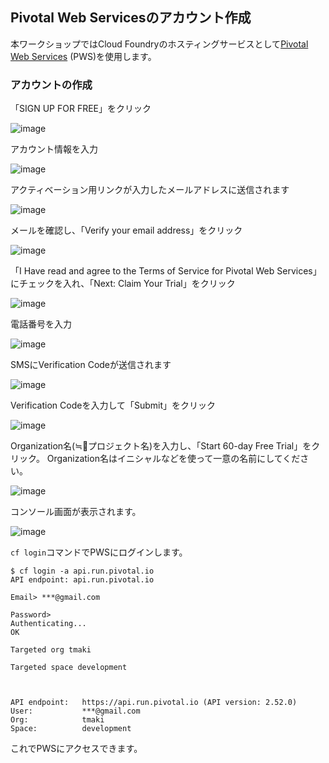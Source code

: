 ## Pivotal Web Servicesのアカウント作成

本ワークショップではCloud Foundryのホスティングサービスとして[Pivotal Web Services](https://run.pivotal.io/) (PWS)を使用します。

### アカウントの作成

「SIGN UP FOR FREE」をクリック

![image](https://qiita-image-store.s3.amazonaws.com/0/1852/38ab3187-0da5-f68a-8308-bac625543b00.png)

アカウント情報を入力

![image](https://qiita-image-store.s3.amazonaws.com/0/1852/28668ed5-ec44-8b1f-1722-7a86af11a74e.png)

アクティベーション用リンクが入力したメールアドレスに送信されます

![image](https://qiita-image-store.s3.amazonaws.com/0/1852/e48458b8-8169-92d0-af59-b2b811341b41.png)

メールを確認し、「Verify your email address」をクリック

![image](https://qiita-image-store.s3.amazonaws.com/0/1852/abd00bb9-d275-80c6-5446-04d98eedd4a1.png)

「I Have read and agree to the Terms of Service for Pivotal Web Services」にチェックを入れ、「Next: Claim Your Trial」をクリック

![image](https://qiita-image-store.s3.amazonaws.com/0/1852/2c50f0c3-c4dc-48ab-25f6-32016e10f90f.png)

電話番号を入力

![image](https://qiita-image-store.s3.amazonaws.com/0/1852/15791603-49b7-b89d-5640-88dc39278b21.png)

SMSにVerification Codeが送信されます

![image](https://qiita-image-store.s3.amazonaws.com/0/1852/1ba72059-dcd8-7c9b-67c8-f5ac9e4a5f3a.png)

Verification Codeを入力して「Submit」をクリック

![image](https://qiita-image-store.s3.amazonaws.com/0/1852/c9539303-3398-e9ec-2a10-cbdeb9393552.png)

Organization名(≒プロジェクト名)を入力し、「Start 60-day Free Trial」をクリック。
Organization名はイニシャルなどを使って一意の名前にしてください。

![image](https://qiita-image-store.s3.amazonaws.com/0/1852/4d85b44a-1405-3638-304f-63ea895923b1.png)

コンソール画面が表示されます。

![image](https://qiita-image-store.s3.amazonaws.com/0/1852/48a0339c-9f63-85b0-f72c-770a28683941.png)

`cf login`コマンドでPWSにログインします。

``` console
$ cf login -a api.run.pivotal.io
API endpoint: api.run.pivotal.io

Email> ***@gmail.com

Password> 
Authenticating...
OK

Targeted org tmaki

Targeted space development


                   
API endpoint:   https://api.run.pivotal.io (API version: 2.52.0)   
User:           ***@gmail.com   
Org:            tmaki   
Space:          development
```

これでPWSにアクセスできます。
